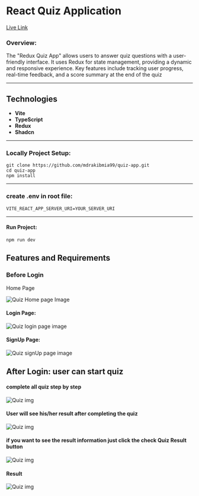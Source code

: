 # React Quiz Application
[Live Link](https://redux-quiz-app-mocha.vercel.app/)

### **Overview:**

The "Redux Quiz App" allows users to answer quiz questions with a user-friendly interface. It uses Redux for state management, providing a dynamic and responsive experience. Key features include tracking user progress, real-time feedback, and a score summary at the end of the quiz

* * *

  

## Technologies

*   **Vite**
*   **TypeScript**
*   **Redux**
*   **Shadcn**

* * *

### **Locally Project Setup:**

```
git clone https://github.com/mdrakibmia99/quiz-app.git
cd quiz-app
npm install
```
---
### **create .env in root file:**
```
VITE_REACT_APP_SERVER_URI=YOUR_SERVER_URI

```
---


#### Run Project:
```
npm run dev 
```

## Features and Requirements
### Before Login
 Home Page

 ![Quiz Home page Image](./src/assets/images/homePage.png)
#### Login Page:
![Quiz login page image](./src/assets/images/loginPage.png)
#### SignUp Page:
![Quiz signUp page image](./src/assets/images/sigupPage.png)

## After Login: user can start quiz
#### complete all quiz step by step
![Quiz img](./src/assets/images/1.png)

#### User will see his/her result after completing the quiz
![Quiz img](./src/assets/images/2.png)

#### if you want to see the result information just click the check Quiz Result button
![Quiz img](./src/assets/images/3.png)

#### Result
![Quiz img](./src/assets/images/4.png)